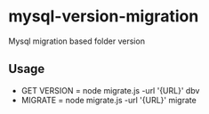 # mysql-version-migration
Mysql migration based folder version

## Usage

* GET VERSION = node migrate.js -url '{URL}' dbv 
* MIGRATE     = node migrate.js -url '{URL}' migrate 
